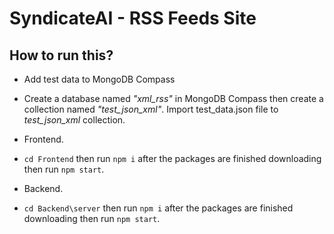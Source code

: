 # SyndicateAI - RSS Feeds Site

## How to run this?
* Add test data to MongoDB Compass
- Create a database named *"xml_rss"* in MongoDB Compass then create a collection named *"test_json_xml"*. Import test_data.json file to *test_json_xml* collection.

* Frontend.
- `cd Frontend` then run `npm i` after the packages are finished downloading then run `npm start`.

* Backend.
- `cd Backend\server` then run `npm i` after the packages are finished downloading then run `npm start`.

